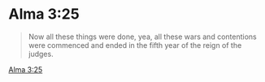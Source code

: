 # Alma 3:25

> Now all these things were done, yea, all these wars and contentions were commenced and ended in the fifth year of the reign of the judges.

[Alma 3:25](https://www.churchofjesuschrist.org/study/scriptures/bofm/alma/3?lang=eng&id=p25#p25)


